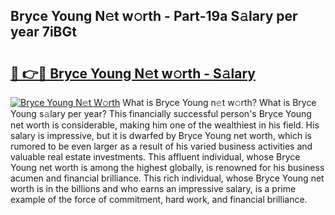 ## Bryce Young N𝚎t w𝚘rth - Part-19a S𝚊lary per year 7iBGt

# <h2><a href="http://gc3ci8.nevu.top/?p=Bryce+Young">🔗 👉🔴 Bryce Young N𝚎t w𝚘rth - S𝚊lary</a></h2>

[![Bryce Young N𝚎t W𝚘rth](https://i.imgur.com/Oavwk0R.jpeg)](http://gc3ci8.nevu.top/?p=Bryce+Young)
What is Bryce Young n𝚎t w𝚘rth? What is Bryce Young s𝚊lary per year?
This financially successful person's Bryce Young net worth is considerable, making him one of the wealthiest in his field. His salary is impressive, but it is dwarfed by Bryce Young net worth, which is rumored to be even larger as a result of his varied business activities and valuable real estate investments. This affluent individual, whose Bryce Young net worth is among the highest globally, is renowned for his business acumen and financial brilliance. This rich individual, whose Bryce Young net worth is in the billions and who earns an impressive salary, is a prime example of the force of commitment, hard work, and financial brilliance.
